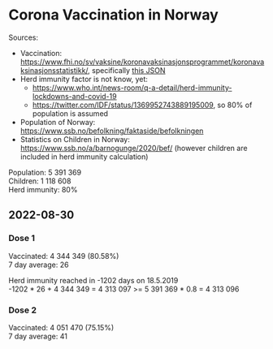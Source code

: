 # Corona Vaccination in Norway

Sources:

- Vaccination: <https://www.fhi.no/sv/vaksine/koronavaksinasjonsprogrammet/koronavaksinasjonsstatistikk/>, specifically [this JSON](https://www.fhi.no/api/chartdata/api/99119)
- Herd immunity factor is not know, yet:
  - <https://www.who.int/news-room/q-a-detail/herd-immunity-lockdowns-and-covid-19>
  - <https://twitter.com/IDF/status/1369952743889195009>, so 80% of population is assumed
- Population of Norway: <https://www.ssb.no/befolkning/faktaside/befolkningen>
- Statistics on Children in Norway: https://www.ssb.no/a/barnogunge/2020/bef/ (however children are included in herd immunity calculation)

Population: 5 391 369  
Children: 1 118 608  
Herd immunity: 80%  

## 2022-08-30

### Dose 1

Vaccinated: 4 344 349 (80.58%)  
7 day average: 26

Herd immunity reached in -1202 days on 18.5.2019  
-1202 * 26 + 4 344 349 = 4 313 097 >= 5 391 369 * 0.8 = 4 313 096

### Dose 2

Vaccinated: 4 051 470 (75.15%)  
7 day average: 41

